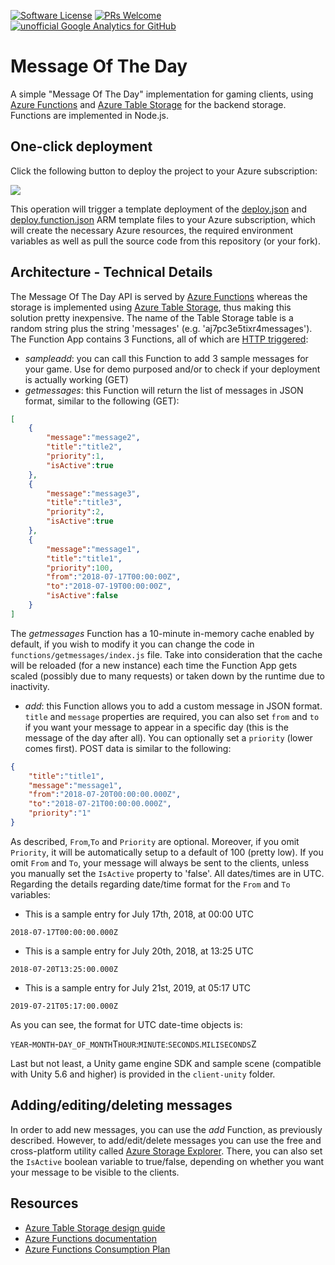 [![Software License](https://img.shields.io/badge/license-MIT-brightgreen.svg?style=flat-square)](LICENSE)
[![PRs Welcome](https://img.shields.io/badge/PRs-welcome-brightgreen.svg?style=flat-square)](http://makeapullrequest.com)
[![unofficial Google Analytics for GitHub](https://gaforgithub.azurewebsites.net/api?repo=MessageOfTheDay)](https://github.com/dgkanatsios/gaforgithub)
# Message Of The Day

A simple "Message Of The Day" implementation for gaming clients, using [Azure Functions](https://functions.azure.com) and [Azure Table Storage](https://azure.microsoft.com/en-us/services/storage/tables/) for the backend storage. Functions are implemented in Node.js.

## One-click deployment

Click the following button to deploy the project to your Azure subscription:

<a href="https://portal.azure.com/#create/Microsoft.Template/uri/https%3A%2F%2Fraw.githubusercontent.com%2Fdgkanatsios%2FMessageOfTheDay%2Fmaster%2Fdeploy.json" target="_blank"><img src="http://azuredeploy.net/deploybutton.png"/></a>

This operation will trigger a template deployment of the [deploy.json](deploy.json) and [deploy.function.json](deploy.function.json) ARM template files to your Azure subscription, which will create the necessary Azure resources, the required environment variables as well as pull the source code from this repository (or your fork). 

## Architecture - Technical Details

The Message Of The Day API is served by [Azure Functions](https://functions.azure.com) whereas the storage is implemented using [Azure Table Storage](https://azure.microsoft.com/en-us/services/storage/tables/), thus making this solution pretty inexpensive. The name of the Table Storage table is a random string plus the string 'messages' (e.g. 'aj7pc3e5tixr4messages'). The Function App contains 3 Functions, all of which are [HTTP triggered](https://docs.microsoft.com/en-us/azure/azure-functions/functions-bindings-http-webhook#trigger---javascript-example):

- *sampleadd*: you can call this Function to add 3 sample messages for your game. Use for demo purposed and/or to check if your deployment is actually working (GET)
- *getmessages*: this Function will return the list of messages in JSON format, similar to the following (GET):
```json
[
    {
        "message":"message2",
        "title":"title2",
        "priority":1,
        "isActive":true
    },
    {
        "message":"message3",
        "title":"title3",
        "priority":2,
        "isActive":true
    },
    {
        "message":"message1",
        "title":"title1",
        "priority":100,
        "from":"2018-07-17T00:00:00Z",
        "to":"2018-07-19T00:00:00Z",
        "isActive":false
    }
]
```
The *getmessages* Function has a 10-minute in-memory cache enabled by default, if you wish to modify it you can change the code in `functions/getmessages/index.js` file. Take into consideration that the cache will be reloaded (for a new instance) each time the Function App gets scaled (possibly due to many requests) or taken down by the runtime due to inactivity.
- *add*: this Function allows you to add a custom message in JSON format. `title` and `message` properties are required, you can also set `from` and `to` if you want your message to appear in a specific day (this is the message of the day after all). You can optionally set a `priority` (lower comes first). POST data is similar to the following:
```json
{
    "title":"title1",
    "message":"message1",
    "from":"2018-07-20T00:00:00.000Z",
    "to":"2018-07-21T00:00:00.000Z",
    "priority":"1"
}

```
As described, `From`,`To` and `Priority` are optional. Moreover, if you omit `Priority`, it will be automatically setup to a default of 100 (pretty low). If you omit `From` and `To`, your message will always be sent to the clients, unless you manually set the `IsActive` property to 'false'. All dates/times are in UTC. Regarding the details regarding date/time format for the `From` and `To` variables:

- This is a sample entry for July 17th, 2018, at 00:00 UTC
```
2018-07-17T00:00:00.000Z
```

- This is a sample entry for July 20th, 2018, at 13:25 UTC
```
2018-07-20T13:25:00.000Z
```

- This is a sample entry for July 21st, 2019, at 05:17 UTC
```
2019-07-21T05:17:00.000Z
```

As you can see, the format for UTC date-time objects is:

`YEAR`-`MONTH`-`DAY_OF_MONTH`T`HOUR`:`MINUTE`:`SECONDS`.`MILISECONDS`Z

Last but not least, a Unity game engine SDK and sample scene (compatible with Unity 5.6 and higher) is provided in the `client-unity` folder.

## Adding/editing/deleting messages

In order to add new messages, you can use the *add* Function, as previously described. However, to add/edit/delete messages you can use the free and cross-platform utility called [Azure Storage Explorer](https://azure.microsoft.com/en-us/features/storage-explorer/). There, you can also set the `IsActive` boolean variable to true/false, depending on whether you want your message to be visible to the clients.

## Resources

- [Azure Table Storage design guide](https://docs.microsoft.com/en-us/azure/cosmos-db/table-storage-design-guide)
- [Azure Functions documentation](https://docs.microsoft.com/en-us/azure/azure-functions/)
- [Azure Functions Consumption Plan](https://docs.microsoft.com/en-us/azure/azure-functions/functions-scale#consumption-plan)